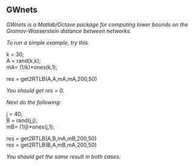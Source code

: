 ## GWnets

_GWnets is a Matlab/Octave package for computing lower bounds on the Gromov-Wasserstein distance between networks._

_To run a simple example, try this._

k = 30;  
A = rand(k,k);  
mA= (1/k)*ones(k,1);  

res = get2RTLB(A,A,mA,mA,200,50)

_You should get res = 0._

_Next do the following:_

j = 40;  
B = rand(j,j);  
mB= (1/j)*ones(j,1);  

res = get2RTLB(A,B,mA,mB,200,50)  
res = get2RTLB(B,A,mB,mA,200,50)  

_You should get the same result in both cases._
